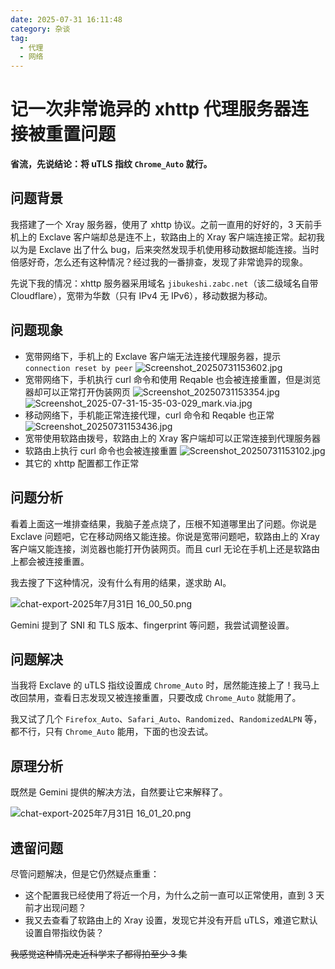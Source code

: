 ```yaml
---
date: 2025-07-31 16:11:48
category: 杂谈
tag: 
  - 代理
  - 网络
---
```


# 记一次非常诡异的 xhttp 代理服务器连接被重置问题

**省流，先说结论：将 uTLS 指纹 `Chrome_Auto` 就行。**

## 问题背景

我搭建了一个 Xray 服务器，使用了 xhttp 协议。之前一直用的好好的，3 天前手机上的 Exclave 客户端却总是连不上，软路由上的 Xray 客户端连接正常。起初我以为是 Exclave 出了什么 bug，后来突然发现手机使用移动数据却能连接。当时倍感好奇，怎么还有这种情况？经过我的一番排查，发现了非常诡异的现象。

先说下我的情况：xhttp 服务器采用域名 `jibukeshi.zabc.net`（该二级域名自带 Cloudflare），宽带为华数（只有 IPv4 无 IPv6），移动数据为移动。

## 问题现象

- 宽带网络下，手机上的 Exclave 客户端无法连接代理服务器，提示 `connection reset by peer`
![Screenshot_20250731153602.jpg](/assets/pictures/record-xhttp-proxy-server-connection-reset/Screenshot_20250731153602.jpg)
- 宽带网络下，手机执行 curl 命令和使用 Reqable 也会被连接重置，但是浏览器却可以正常打开伪装网页
![Screenshot_20250731153354.jpg](/assets/pictures/record-xhttp-proxy-server-connection-reset/Screenshot_20250731153354.jpg)
![Screenshot_2025-07-31-15-35-03-029_mark.via.jpg](/assets/pictures/record-xhttp-proxy-server-connection-reset/Screenshot_2025-07-31-15-35-03-029_mark.via.jpg)
- 移动网络下，手机能正常连接代理，curl 命令和 Reqable 也正常![Screenshot_20250731153436.jpg](/assets/pictures/record-xhttp-proxy-server-connection-reset/Screenshot_20250731153436.jpg)
- 宽带使用软路由拨号，软路由上的 Xray 客户端却可以正常连接到代理服务器
- 软路由上执行 curl 命令也会被连接重置
![Screenshot_20250731153102.jpg](/assets/pictures/record-xhttp-proxy-server-connection-reset/Screenshot_20250731153102.jpg)
- 其它的 xhttp 配置都工作正常

## 问题分析

看着上面这一堆排查结果，我脑子差点烧了，压根不知道哪里出了问题。你说是 Exclave 问题吧，它在移动网络又能连接。你说是宽带问题吧，软路由上的 Xray 客户端又能连接，浏览器也能打开伪装网页。而且 curl 无论在手机上还是软路由上都会被连接重置。

我去搜了下这种情况，没有什么有用的结果，遂求助 AI。

![chat-export-2025年7月31日 16_00_50.png](/assets/pictures/record-xhttp-proxy-server-connection-reset/chat-export-2025%E5%B9%B47%E6%9C%8831%E6%97%A5%2016_00_50.png)

Gemini 提到了 SNI 和 TLS 版本、fingerprint 等问题，我尝试调整设置。

## 问题解决

当我将 Exclave 的 uTLS 指纹设置成 `Chrome_Auto` 时，居然能连接上了！我马上改回禁用，查看日志发现又被连接重置，只要改成 `Chrome_Auto` 就能用了。

我又试了几个 `Firefox_Auto`、`Safari_Auto`、`Randomized`、`RandomizedALPN` 等，都不行，只有 `Chrome_Auto` 能用，下面的也没去试。

## 原理分析

既然是 Gemini 提供的解决方法，自然要让它来解释了。

![chat-export-2025年7月31日 16_01_20.png](/assets/pictures/record-xhttp-proxy-server-connection-reset/chat-export-2025%E5%B9%B47%E6%9C%8831%E6%97%A5%2016_01_20.png)

## 遗留问题

尽管问题解决，但是它仍然疑点重重：

- 这个配置我已经使用了将近一个月，为什么之前一直可以正常使用，直到 3 天前才出现问题？
- 我又去查看了软路由上的 Xray 设置，发现它并没有开启 uTLS，难道它默认设置自带指纹伪装？

~~我感觉这种情况走近科学来了都得拍至少 3 集~~